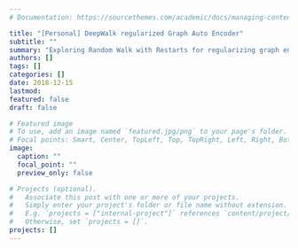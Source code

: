 ```yaml
---
# Documentation: https://sourcethemes.com/academic/docs/managing-content/

title: "[Personal] DeepWalk regularized Graph Auto Encoder"
subtitle: ""
summary: "Exploring Random Walk with Restarts for regularizing graph encoder representations."
authors: []
tags: []
categories: []
date: 2018-12-15
lastmod: 
featured: false
draft: false

# Featured image
# To use, add an image named `featured.jpg/png` to your page's folder.
# Focal points: Smart, Center, TopLeft, Top, TopRight, Left, Right, BottomLeft, Bottom, BottomRight.
image:
  caption: ""
  focal_point: ""
  preview_only: false

# Projects (optional).
#   Associate this post with one or more of your projects.
#   Simply enter your project's folder or file name without extension.
#   E.g. `projects = ["internal-project"]` references `content/project/deep-learning/index.md`.
#   Otherwise, set `projects = []`.
projects: []
---
```

